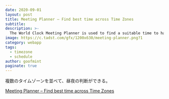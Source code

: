 ```yaml
---
date: 2020-09-01
layout: post
title: Meeting Planner – Find best time across Time Zones
subtitle: 
description: >-
  The World Clock Meeting Planner is used to find a suitable time to have a telephone conversation, web cast or meeting with participants in many time zones
image: https://c.tadst.com/gfx/1200x630/meeting-planner.png?1
category: webapp
tags:
  - timezone
  - schedule
author: goofmint
paginate: true
---
```

複数のタイムゾーンを並べて、昼夜の判断ができる。

[Meeting Planner – Find best time across Time Zones](https://www.timeanddate.com/worldclock/meeting.html)
